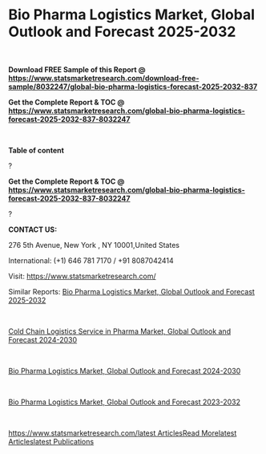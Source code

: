 <h1>Bio Pharma Logistics Market, Global Outlook and Forecast 2025-2032</h1><br/><p><strong>Download FREE Sample of this Report @ <a href="https://www.statsmarketresearch.com/download-free-sample/8032247/global-bio-pharma-logistics-forecast-2025-2032-837">https://www.statsmarketresearch.com/download-free-sample/8032247/global-bio-pharma-logistics-forecast-2025-2032-837</a></strong></p>
 
 
 
 <div><b>Get the Complete Report & TOC @ <a href="https://www.statsmarketresearch.com/global-bio-pharma-logistics-forecast-2025-2032-837-8032247">https://www.statsmarketresearch.com/global-bio-pharma-logistics-forecast-2025-2032-837-8032247</a></b></div>
 
 
 
 <p><br />
 
 <b>Table of content</b></p>
 
 
 
 <p>? </p>
 
 
 
 <div><b>Get the Complete Report & TOC @ <a href="https://www.statsmarketresearch.com/global-bio-pharma-logistics-forecast-2025-2032-837-8032247">https://www.statsmarketresearch.com/global-bio-pharma-logistics-forecast-2025-2032-837-8032247</a></b></div>
 
 
 
 <p>? </p>
 
 
 
 <p><b>CONTACT US:</b><br />
 
 276 5th Avenue, New York , NY 10001,United States<br />
 
 International: (+1) 646 781 7170 / +91 8087042414<br />
 
 Visit: <a href="https://www.statsmarketresearch.com/">https://www.statsmarketresearch.com/</a><br />
 
 Similar Reports: <a href="https://www.statsmarketresearch.com/global-bio-pharma-logistics-forecast-2025-2032-837-8032247">Bio Pharma Logistics Market, Global Outlook and Forecast 2025-2032 </a><br />
 
 <br />
 
 <a href="https://www.statsmarketresearch.com/global-bio-pharma-logistics-forecast-2025-2032-837-8032247">Cold Chain Logistics Service in Pharma Market, Global Outlook and Forecast 2024-2030</a><br />
 
 <br />
 
 <a href="https://www.statsmarketresearch.com/global-bio-pharma-logistics-forecast-2025-2032-837-8032247">Bio Pharma Logistics Market, Global Outlook and Forecast 2024-2030</a><br />
 
 <br />
 
 <a href="https://www.statsmarketresearch.com/global-bio-pharma-logistics-forecast-2025-2032-837-8032247">Bio Pharma Logistics Market, Global Outlook and Forecast 2023-2032</a><br />
 
 <br />
 
 <a href="https://gyeongbokgung.com">https://www.statsmarketresearch.com/</a><a href="https://hallyeomaritime.com">latest Articles</a><a href="https://jingwansa.com">Read More</a><a href="https://nguoiviet.jp/">latest Articles</a><a href="https://www.intelmarketresearch.com/">latest Publications</a></p>